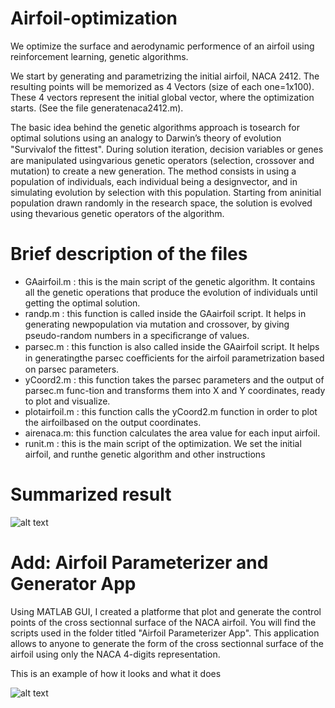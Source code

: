 # Airfoil-optimization
We optimize the surface and aerodynamic performence of an airfoil using reinforcement learning, genetic algorithms. 

We start by generating and parametrizing the initial airfoil, NACA 2412. The resulting points will be memorized as 4 Vectors (size of each one=1x100). These 4 vectors represent the initial global vector, where the optimization starts. (See the file generatenaca2412.m).

The basic idea behind the genetic algorithms approach is tosearch for optimal solutions using an analogy to Darwin’s theory of evolution "Survivalof the ﬁttest". During solution iteration, decision variables or genes are manipulated usingvarious genetic operators (selection, crossover and mutation) to create a new generation. The method consists in using a population of individuals, each individual being a designvector, and in simulating evolution by selection with this population. Starting from aninitial population drawn randomly in the research space, the solution is evolved using thevarious genetic operators of the algorithm.

# Brief description of the files


- GAairfoil.m : this is the main script of the genetic algorithm. It contains all the genetic operations that produce the evolution of individuals until getting the optimal solution.
- randp.m : this function is called inside the GAairfoil script. It helps in generating newpopulation via mutation and crossover, by giving pseudo-random numbers in a speciﬁcrange of values.
- parsec.m : this function is also called inside the GAairfoil script. It helps in generatingthe parsec coeﬃcients for the airfoil parametrization based on parsec parameters.
- yCoord2.m : this function takes the parsec parameters and the output of parsec.m func-tion and transforms them into X and Y coordinates, ready to plot and visualize.
- plotairfoil.m : this function calls the yCoord2.m function in order to plot the airfoilbased on the output coordinates.
- airenaca.m: this function calculates the area value for each input airfoil.
- runit.m : this is the main script of the optimization. We set the initial airfoil, and runthe genetic algorithm and other instructions

# Summarized result
![alt text](https://svgshare.com/i/GPo.svg)

# Add: Airfoil Parameterizer and Generator App

Using MATLAB GUI, I created a platforme that plot and generate the control points of the cross sectionnal surface of the NACA airfoil. You will find the scripts used in the folder titled "Airfoil Parameterizer App". This application allows to anyone to generate the form of the cross sectionnal surface of the airfoil using only the NACA 4-digits representation.

This is an example of how it looks and what it does

![alt text](https://i.ibb.co/tsFh89P/Capture-d-e-cran-2019-04-12-a-18-11-51.png)
